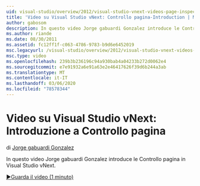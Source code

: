 ```yaml
---
uid: visual-studio/overview/2012/visual-studio-vnext-videos-page-inspector-introduction
title: 'Video su Visual Studio vNext: Controllo pagina-Introduction | Microsoft Docs'
author: gabosom
description: In questo video Jorge gabuardi Gonzalez introduce le Controllo pagina in Visual Studio vNext
ms.author: riande
ms.date: 08/30/2011
ms.assetid: fc12ff1f-c063-4786-9783-b9d6e6452019
msc.legacyurl: /visual-studio/overview/2012/visual-studio-vnext-videos-page-inspector-introduction
msc.type: video
ms.openlocfilehash: 239b3b236196c94a930bab4a04233b272d0062e4
ms.sourcegitcommit: e7e91932a6e91a63e2e46417626f39d6b244a3ab
ms.translationtype: MT
ms.contentlocale: it-IT
ms.lasthandoff: 03/06/2020
ms.locfileid: "78578344"
---
```

# <a name="visual-studio-vnext-videos-page-inspector---introduction"></a>Video su Visual Studio vNext: Introduzione a Controllo pagina

di [Jorge gabuardi Gonzalez](https://github.com/gabosom)

In questo video Jorge gabuardi Gonzalez introduce le Controllo pagina in Visual Studio vNext.

[&#9654;Guarda il video (1 minuto)](https://channel9.msdn.com/Blogs/ASP-NET-Site-Videos/visual-studio-vnext-videos-page-inspector-introduction)
